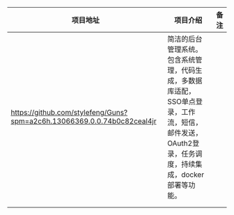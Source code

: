 | 项目地址                                                     | 项目介绍                                                     | 备注 |
| ------------------------------------------------------------ | ------------------------------------------------------------ | ---- |
| https://github.com/stylefeng/Guns?spm=a2c6h.13066369.0.0.74b0c82ceal4jr | 简洁的后台管理系统。包含系统管理，代码生成，多数据库适配，SSO单点登录，工作流，短信，邮件发送，OAuth2登录，任务调度，持续集成，docker部署等功能。 |      |
|                                                              |                                                              |      |
|                                                              |                                                              |      |


